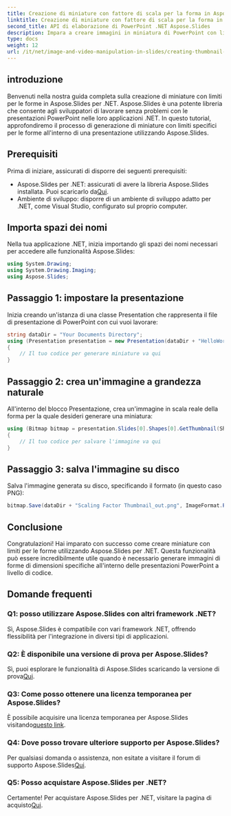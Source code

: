 ```yaml
---
title: Creazione di miniature con fattore di scala per la forma in Aspose.Slides
linktitle: Creazione di miniature con fattore di scala per la forma in Aspose.Slides
second_title: API di elaborazione di PowerPoint .NET Aspose.Slides
description: Impara a creare immagini in miniatura di PowerPoint con limiti specifici utilizzando Aspose.Slides per .NET. Segui la nostra guida passo passo per un'integrazione perfetta.
type: docs
weight: 12
url: /it/net/image-and-video-manipulation-in-slides/creating-thumbnail-scaling-factor-shape/
---
```

## introduzione
Benvenuti nella nostra guida completa sulla creazione di miniature con limiti per le forme in Aspose.Slides per .NET. Aspose.Slides è una potente libreria che consente agli sviluppatori di lavorare senza problemi con le presentazioni PowerPoint nelle loro applicazioni .NET. In questo tutorial, approfondiremo il processo di generazione di miniature con limiti specifici per le forme all'interno di una presentazione utilizzando Aspose.Slides.
## Prerequisiti
Prima di iniziare, assicurati di disporre dei seguenti prerequisiti:
-  Aspose.Slides per .NET: assicurati di avere la libreria Aspose.Slides installata. Puoi scaricarlo da[Qui](https://releases.aspose.com/slides/net/).
- Ambiente di sviluppo: disporre di un ambiente di sviluppo adatto per .NET, come Visual Studio, configurato sul proprio computer.
## Importa spazi dei nomi
Nella tua applicazione .NET, inizia importando gli spazi dei nomi necessari per accedere alle funzionalità Aspose.Slides:
```csharp
using System.Drawing;
using System.Drawing.Imaging;
using Aspose.Slides;
```
## Passaggio 1: impostare la presentazione
Inizia creando un'istanza di una classe Presentation che rappresenta il file di presentazione di PowerPoint con cui vuoi lavorare:
```csharp
string dataDir = "Your Documents Directory";
using (Presentation presentation = new Presentation(dataDir + "HelloWorld.pptx"))
{
    // Il tuo codice per generare miniature va qui
}
```
## Passaggio 2: crea un'immagine a grandezza naturale
All'interno del blocco Presentazione, crea un'immagine in scala reale della forma per la quale desideri generare una miniatura:
```csharp
using (Bitmap bitmap = presentation.Slides[0].Shapes[0].GetThumbnail(ShapeThumbnailBounds.Shape, 1, 1))
{
    // Il tuo codice per salvare l'immagine va qui
}
```
## Passaggio 3: salva l'immagine su disco
Salva l'immagine generata su disco, specificando il formato (in questo caso PNG):
```csharp
bitmap.Save(dataDir + "Scaling Factor Thumbnail_out.png", ImageFormat.Png);
```
## Conclusione
Congratulazioni! Hai imparato con successo come creare miniature con limiti per le forme utilizzando Aspose.Slides per .NET. Questa funzionalità può essere incredibilmente utile quando è necessario generare immagini di forme di dimensioni specifiche all'interno delle presentazioni PowerPoint a livello di codice.
## Domande frequenti
### Q1: posso utilizzare Aspose.Slides con altri framework .NET?
Sì, Aspose.Slides è compatibile con vari framework .NET, offrendo flessibilità per l'integrazione in diversi tipi di applicazioni.
### Q2: È disponibile una versione di prova per Aspose.Slides?
 Sì, puoi esplorare le funzionalità di Aspose.Slides scaricando la versione di prova[Qui](https://releases.aspose.com/).
### Q3: Come posso ottenere una licenza temporanea per Aspose.Slides?
 È possibile acquisire una licenza temporanea per Aspose.Slides visitando[questo link](https://purchase.aspose.com/temporary-license/).
### Q4: Dove posso trovare ulteriore supporto per Aspose.Slides?
 Per qualsiasi domanda o assistenza, non esitate a visitare il forum di supporto Aspose.Slides[Qui](https://forum.aspose.com/c/slides/11).
### Q5: Posso acquistare Aspose.Slides per .NET?
 Certamente! Per acquistare Aspose.Slides per .NET, visitare la pagina di acquisto[Qui](https://purchase.aspose.com/buy).